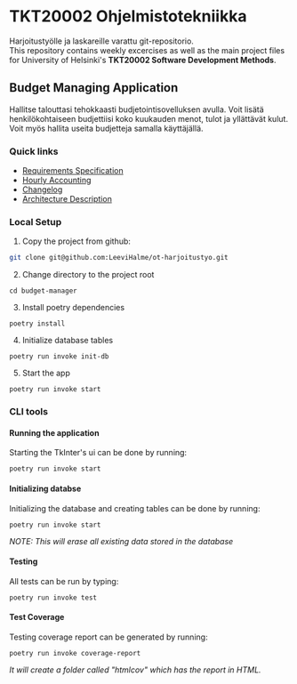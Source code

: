 # TKT20002 Ohjelmistotekniikka
Harjoitustyölle ja laskareille varattu git-repositorio.
<br />
This repository contains weekly excercises as well as the main project files for University of Helsinki's **TKT20002 Software Development Methods**.

## Budget Managing Application

Hallitse talouttasi tehokkaasti budjetointisovelluksen avulla. Voit lisätä henkilökohtaiseen budjettiisi koko kuukauden menot, tulot ja yllättävät kulut. Voit myös hallita useita budjetteja samalla käyttäjällä.

### Quick links
- [Requirements Specification](/dokumentaatio/VAATIMUSMAARITTELY.md)
- [Hourly Accounting](/dokumentaatio/TUNTIKIRJANPITO.md)
- [Changelog](/dokumentaatio/CHANGELOG.md)
- [Architecture Description](/dokumentaatio/ARKKITEHTUURI.md)

### Local Setup
1. Copy the project from github:
```sh
git clone git@github.com:LeeviHalme/ot-harjoitustyo.git
```
2. Change directory to the project root
```
cd budget-manager
```
3. Install poetry dependencies
```
poetry install
```
4. Initialize database tables
```
poetry run invoke init-db
```
5. Start the app
```
poetry run invoke start
```

### CLI tools
#### Running the application
Starting the TkInter's ui can be done by running:
```
poetry run invoke start
```

#### Initializing databse
Initializing the database and creating tables can be done by running:
```
poetry run invoke start
```
*NOTE: This will _erase_ all existing data stored in the database*

#### Testing
All tests can be run by typing:
```
poetry run invoke test
```

#### Test Coverage
Testing coverage report can be generated by running:
```
poetry run invoke coverage-report
```
*It will create a folder called "htmlcov" which has the report in HTML.*